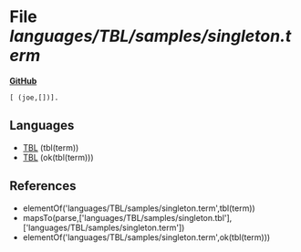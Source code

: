 # File _languages/TBL/samples/singleton.term_
**[GitHub](https://github.com/softlang/yas/blob/master/languages/TBL/samples/singleton.term)**
```
[ (joe,[])].
```

## Languages
* [TBL](../languages/TBL.md) (tbl(term))
* [TBL](../languages/TBL.md) (ok(tbl(term)))

## References
* elementOf('languages/TBL/samples/singleton.term',tbl(term))
* mapsTo(parse,['languages/TBL/samples/singleton.tbl'],['languages/TBL/samples/singleton.term'])
* elementOf('languages/TBL/samples/singleton.term',ok(tbl(term)))
